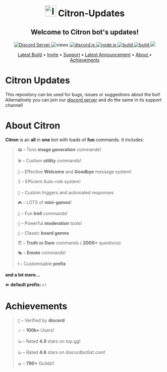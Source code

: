 <h1 align = 'center'><img src = "https://i.imgur.com/731yxj1.png" alt = "logo" height='35'> Citron-Updates </h1>

<h2 align = 'center'> Welcome to Citron bot's updates! </h2>
  

<p align = "center"> 
 <a href="https://discord.gg/CAJWYQB">
    <img src="https://discordapp.com/api/guilds/737222740305641472/widget.png?style=shield" alt="Discord Server">
  </a>
  <img src = 'http://hits.dwyl.com/LemonizDev/Citron-Updates.svg' alt = 'views'>
  <a href="https://github.com/discordjs/discord.js/">
     <img src="https://img.shields.io/badge/discord-js-blue.svg" alt="discord.js">
  </a>
  <a href="https://github.com/discordjs/discord.js/">
     <img src="https://img.shields.io/badge/nodejs-v16.13.0-blue.svg" alt="node.js">
  </a>
  <a href="https://github.com/lemonizdev">
     <img src="https://img.shields.io/badge/Developer-LemonizDev-blue.svg" alt="build">
  </a>
  <a href="https://github.com/LemonizDev/Citron-Updates/blob/main/releases/1.8.8.md">
     <img src="https://img.shields.io/badge/npm package-v1.9.7-blue.svg" alt="build">
  </a>
  <a href="https://top.gg/bot/907821047070478347">
  <img src="https://top.gg/api/widget/upvotes/907821047070478347.svg?noavatar=true">
</a>
</p>
 
<p align="center">
  <a href="https://github.com/LemonizDev/Citron-Updates/blob/main/releases/v2.1.3.md">Latest Build</a>
  •
  <a href="https://top.gg/bot/907821047070478347/invite">Invite</a>
  •
  <a href="https://discord.gg/CAJWYQB">Support</a>
  •
  <a href="https://github.com/LemonizDev/Citron-Updates/blob/main/updates/verification%20notice.md">Latest Announcement</a>
  •
  <a href = "#about-citron"> About </a>
  •
  <a href="#achievements"> Achievements</a>
</p>

# Citron Updates

This repository can be used for bugs, issues or suggestions about the bot! Alternatively you can join our [discord server](https://discord.gg/CAJWYQB) and do the same in its support channel!

# About Citron

**Citron**  is an **all**  in  **one** bot with loads of  **fun** commands. It includes:

> `🖼️` **-**   Tons  **image generation** commands!
> 
> `🛠️` **-**   Custom  **utility** commands!
> 
> `👋` **-**   Effective **Welcome** and **Goodbye** message system!
> 
> `🔃` **-**  Efficient Auto-role system!
>
> `🔫` **-** Custom triggers and automated responses
> 
> `🎮` **-**  LOTS of **mini-games**!
> 
> `🤡` **-**  Fun  **troll** commands!
> 
> `🔨` **-**  Powerful **moderation** tools!
> 
> `🎰` **-**  Classic **board games** 
> 
> `😇` **-**  **Truth or Dare** commands ( **2000+** questions)
> 
> `🎭` **-**  **Emote** commands!
> 
> `❗` **-**  Customisable **prefix**

**and a lot more…**

`🔊` **default prefix:** `c!`


# Achievements

> `🌟` **-** Verified by **discord**
> 
> `📈` **-** **100k+** Users!
> 
> `👍` **-** Rated **4.9** stars on top.gg!
>
> `👍` **-** Rated **4.6** stars on discordbotlist.com!
> 
> `📊` **-** **790+** Guilds!!

